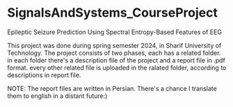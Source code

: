 # SignalsAndSystems_CourseProject
Epileptic Seizure Prediction Using Spectral Entropy-Based Features of EEG

This project was done during spring semester 2024, in Sharif University of Technology.
The project consists of two phases, each has a related folder. in each folder there's a description file of the project and a report file in .pdf format.
every other related file is uploaded in the ralated folder, according to descriptions in report file.

NOTE: The report files are written in Persian. There's a chance I translate them to english in a distant future:)
